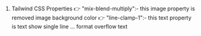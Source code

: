 1. Tailwind CSS Properties
👉 "mix-blend-multiply":- this image property is removed image background color
👉 "line-clamp-1":- this text property is text show single line ... format overflow text